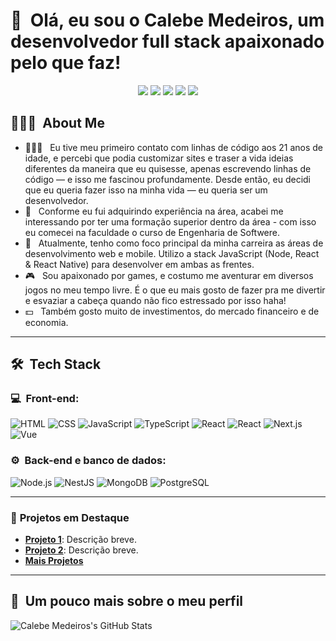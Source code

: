 <h1>👋 &nbsp;Olá, eu sou o Calebe Medeiros, um desenvolvedor full stack apaixonado pelo que faz!</h1>

<p align="center">
<a href="mailto:franciscocalebe@gmail.com"><img src="https://img.shields.io/badge/-franciscocalebe@gmail.com-D14836?style=flat-square&logo=Gmail&logoColor=white"/></a>
<a href="https://www.linkedin.com/in/calebemedeiros"><img src="https://img.shields.io/badge/-LinkedIn-0077B5?style=flat-square&logo=Linkedin&logoColor=white"/></a>
<a href="https://calebemedeiros.github.io/LinkTreeCalebe/"><img src="https://img.shields.io/badge/-linkcalebe.com.br-3423A6?style=flat-square&logo=Google-Chrome&logoColor=white"/></a>
<a href="https://www.youtube.com/@eucalebemedeiros"><img src="https://img.shields.io/badge/-YouTube-D62422?style=flat-square&logo=youtube&logoColor=white"/></a>
<a href="https://www.instagram.com/eucalebemedeiros"><img src="https://img.shields.io/badge/-@eucalebemedeiros_-E4405F?style=flat-square&logo=Instagram&logoColor=white"/></a>
</p>

<h2> 👨🏻‍💻 &nbsp;About Me </h2>

- 👨🏻‍💻 &nbsp; Eu tive meu primeiro contato com linhas de código aos 21 anos de idade, e percebi que podia customizar sites e traser a vida ideias diferentes da maneira que eu quisesse, apenas escrevendo linhas de código — e isso me fascinou profundamente. Desde então, eu decidi que eu queria fazer isso na minha vida — eu queria ser um desenvolvedor.
- 💚 &nbsp; Conforme eu fui adquirindo experiência na área, acabei me interessando por ter uma formação superior dentro da área - com isso eu comecei na faculdade o curso de Engenharia de Softwere.
- 🚀 &nbsp; Atualmente, tenho como foco principal da minha carreira as áreas de desenvolvimento web e mobile. Utilizo a stack JavaScript (Node, React & React Native) para desenvolver em ambas as frentes.
- 🎮 &nbsp; Sou apaixonado por games, e costumo me aventurar em diversos jogos no meu tempo livre. É o que eu mais gosto de fazer pra me divertir e esvaziar a cabeça quando não fico estressado por isso haha!
- 💵 &nbsp; Também gosto muito de investimentos, do mercado financeiro e de economia.

---

<h2> 🛠 &nbsp;Tech Stack</h2>
<h3>💻 &nbsp;Front-end:</h3>

![HTML](https://img.shields.io/badge/-HTML-333333?style=flat&logo=HTML5)
![CSS](https://img.shields.io/badge/-CSS-333333?style=flat&logo=CSS3&logoColor=1572B6)
![JavaScript](https://img.shields.io/badge/-JavaScript-333333?style=flat&logo=javascript)
![TypeScript](https://img.shields.io/badge/-TypeScript-333333?style=flat&logo=typescript&logoColor=2D79C7)
![React](https://img.shields.io/badge/-React-333333?style=flat&logo=react)
![React](https://img.shields.io/badge/-React%20Native-333333?style=flat&logo=react)
![Next.js](https://img.shields.io/badge/-Next.js-333333?style=flat&logo=next.js)
![Vue](https://img.shields.io/badge/-Vue-333333?style=flat&logo=vue.js)

<h3>⚙️ &nbsp;Back-end e banco de dados:</h3>

![Node.js](https://img.shields.io/badge/-Node.js-333333?style=flat&logo=node.js)
![NestJS](https://img.shields.io/badge/-NestJS-333333?style=flat&logo=nestjs&logoColor=E535AB)
![MongoDB](https://img.shields.io/badge/-MongoDB-333333?style=flat&logo=mongodb)
![PostgreSQL](https://img.shields.io/badge/-PostgreSQL-333333?style=flat&logo=postgresql)

---

### 🌟 **Projetos em Destaque**
- **[Projeto 1](https://github.com/seuusuario/projeto1)**: Descrição breve.
- **[Projeto 2](https://github.com/seuusuario/projeto2)**: Descrição breve.
- **[Mais Projetos](https://github.com/seuusuario?tab=repositories)**

---

<h2>🚀 &nbsp;Um pouco mais sobre o meu perfil</h2>

![Calebe Medeiros's GitHub Stats](https://github-readme-stats.vercel.app/api?username=calebemedeiros&show_icons=true&theme=dracula)
